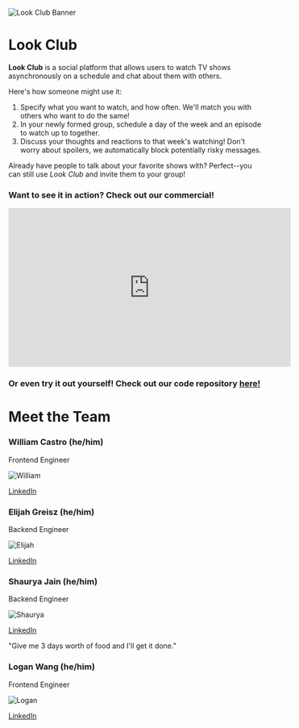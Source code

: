 ![Look Club Banner](/Vitamin-CS/images/Banner.png)

# Look Club

**Look Club** is a social platform that allows users to watch TV shows asynchronously on a schedule and chat about them with others.

Here's how someone might use it:
1. Specify what you want to watch, and how often. We'll match you with others who want to do the same!
2. In your newly formed group, schedule a day of the week and an episode to watch up to together.
3. Discuss your thoughts and reactions to that week's watching! Don't worry about spoilers, we automatically block potentially risky messages.

Already have people to talk about your favorite shows with? Perfect--you can still use *Look Club* and invite them to your group!

### Want to see it in action? Check out our commercial!

<iframe width="560" height="315" src="https://www.youtube.com/embed/5adIyUlV5FY" frameborder="0" allowfullscreen></iframe>

### Or even try it out yourself! Check out our code repository [here!](https://github.com/UWSocialComputing/Vitamin-CS-Project)

# Meet the Team
### William Castro (he/him)

Frontend Engineer

![William](/Vitamin-CS/images/William.png)

[LinkedIn](https://www.linkedin.com/in/williamkcastro/)

### Elijah Greisz (he/him)

Backend Engineer

![Elijah](/Vitamin-CS/images/Elijah.png)

[LinkedIn](https://www.linkedin.com/in/williamkcastro/)

### Shaurya Jain (he/him)

Backend Engineer

![Shaurya](/Vitamin-CS/images/Shaurya.png)

[LinkedIn](https://www.linkedin.com/in/williamkcastro/)

"Give me 3 days worth of food and I'll get it done."

### Logan Wang (he/him)

Frontend Engineer

![Logan](/Vitamin-CS/images/Logan.png)

[LinkedIn](https://www.linkedin.com/in/williamkcastro/)